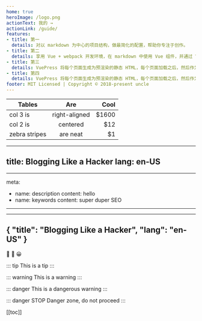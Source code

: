 ```yaml
---
home: true
heroImage: /logo.png
actionText: 我的 →
actionLink: /guide/
features:
- title: 第一
  details: 对以 markdown 为中心的项目结构，做最简化的配置，帮助你专注于创作。
- title: 第二
  details: 享用 Vue + webpack 开发环境，在 markdown 中使用 Vue 组件，并通过 Vue 开发自定义主题。
- title: 第三
  details: VuePress 将每个页面生成为预渲染的静态 HTML，每个页面加载之后，然后作为单页面应用程序(SPA)运行。
- title: 第四
  details: VuePress 将每个页面生成为预渲染的静态 HTML，每个页面加载之后，然后作为单页面应用程序(SPA)运行。    
footer: MIT Licensed | Copyright © 2018-present uncle
---
```


| Tables        | Are           | Cool  |
| ------------- |:-------------:| -----:|
| col 3 is      | right-aligned | $1600 |
| col 2 is      | centered      |   $12 |
| zebra stripes | are neat      |    $1 |

---
title: Blogging Like a Hacker
lang: en-US
---

---
meta:
  - name: description
    content: hello
  - name: keywords
    content: super duper SEO
---

---
{
  "title": "Blogging Like a Hacker",
  "lang": "en-US"
}
---

:tada: :100: :grinning:

::: tip
This is a tip
:::

::: warning
This is a warning
:::

::: danger
This is a dangerous warning
:::

::: danger STOP
Danger zone, do not proceed
:::

[[toc]]